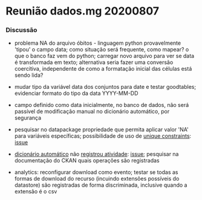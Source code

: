 # Reunião dados.mg 20200807


### Discussão

* problema NA do arquivo óbitos - linguagem python provavelmente 'tipou' o campo data; como situação será frequente, como mapear? o que o banco faz vem do python;  carregar novo arquivo para ver se data é transformada em texto; alternativa seria fazer uma conversão coercitiva, independente de como a formatação inicial das células está sendo lida?

* mudar tipo da variável data dos conjuntos para date e testar goodtables; evidenciar formato do tipo da data YYYY-MM-DD

* campo definido como data inicialmente, no banco de dados, não será passível de modificação manual no dicionário automático, por segurança

* pesquisar no datapackage propriedade que permita aplicar valor 'NA' para variáveis específicas; possibilidade de uso de [unique constraints](https://specs.frictionlessdata.io/patterns/#setting-unique-constraints): [issue](https://github.com/dados-mg/issues/issues/20)

* [dicionário automático](http://dados.mg.gov.br/dataset/termos-parceria-contratos-gestao/resource/f66ad9dc-090a-4c0f-9da0-def65046e4b7) não [registrou atividade](http://dados.mg.gov.br/dataset/activity/termos-parceria-contratos-gestao): [issue](https://github.com/dados-mg/issues/issues/19); pesquisar na documentação do CKAN quais operações são registradas

* analytics: reconfigurar download como evento; testar se todas as formas de download do recurso (incuindo extensões possíveis do datastore) são registradas de forma discriminada, inclusive quando a extensão é o csv